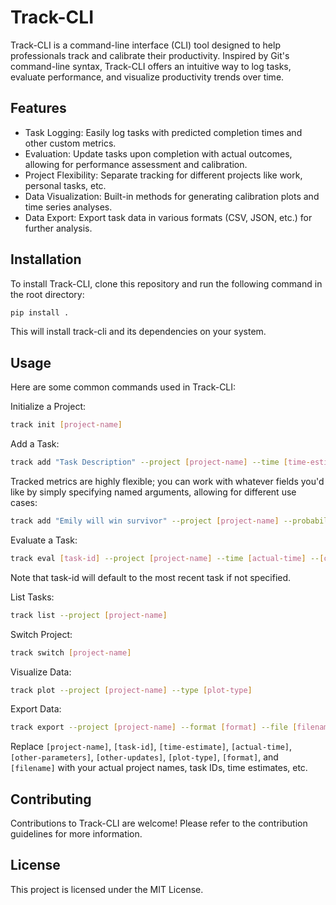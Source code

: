 # Track-CLI
Track-CLI is a command-line interface (CLI) tool designed to help professionals track and calibrate their productivity. Inspired by Git's command-line syntax, Track-CLI offers an intuitive way to log tasks, evaluate performance, and visualize productivity trends over time.

## Features
- Task Logging: Easily log tasks with predicted completion times and other custom metrics.
- Evaluation: Update tasks upon completion with actual outcomes, allowing for performance assessment and calibration.
- Project Flexibility: Separate tracking for different projects like work, personal tasks, etc.
- Data Visualization: Built-in methods for generating calibration plots and time series analyses.
- Data Export: Export task data in various formats (CSV, JSON, etc.) for further analysis.

## Installation
To install Track-CLI, clone this repository and run the following command in the root directory:

```bash
pip install .
```
This will install track-cli and its dependencies on your system.

## Usage
Here are some common commands used in Track-CLI:

Initialize a Project:
```bash
track init [project-name]
```

Add a Task:
```bash
track add "Task Description" --project [project-name] --time [time-estimate] --[other-parameters]
```

Tracked metrics are highly flexible; you can work with whatever fields you'd like by simply specifying named arguments, allowing for different use cases: 
```bash
track add "Emily will win survivor" --project [project-name] --probability 0.35
```

Evaluate a Task:
```bash
track eval [task-id] --project [project-name] --time [actual-time] --[other-updates]
```
Note that task-id will default to the most recent task if not specified.

List Tasks:
```bash
track list --project [project-name]
```

Switch Project:
```bash
track switch [project-name]
```
Visualize Data:
```bash
track plot --project [project-name] --type [plot-type]
```

Export Data:
```bash
track export --project [project-name] --format [format] --file [filename]
```

Replace `[project-name]`, `[task-id]`, `[time-estimate]`, `[actual-time]`, `[other-parameters]`, `[other-updates]`, `[plot-type]`, `[format]`, and `[filename]` with your actual project names, task IDs, time estimates, etc.

## Contributing
Contributions to Track-CLI are welcome! Please refer to the contribution guidelines for more information.

## License
This project is licensed under the MIT License.